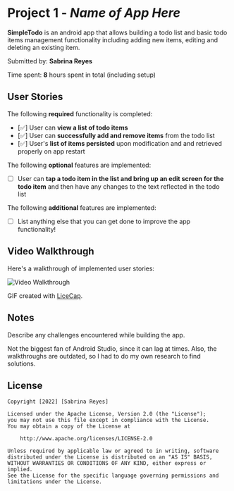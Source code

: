 # Project 1 - *Name of App Here*

**SimpleTodo** is an android app that allows building a todo list and basic todo items management functionality including adding new items, editing and deleting an existing item.

Submitted by: **Sabrina Reyes**

Time spent: **8** hours spent in total (including setup)

## User Stories

The following **required** functionality is completed:

* [✅] User can **view a list of todo items**
* [✅] User can **successfully add and remove items** from the todo list
* [✅] User's **list of items persisted** upon modification and and retrieved properly on app restart

The following **optional** features are implemented:

* [ ] User can **tap a todo item in the list and bring up an edit screen for the todo item** and then have any changes to the text reflected in the todo list

The following **additional** features are implemented:

* [ ] List anything else that you can get done to improve the app functionality!

## Video Walkthrough

Here's a walkthrough of implemented user stories:

<img src='https://imgur.com/a/lwyUF0H' title='Video Walkthrough' width='' alt='Video Walkthrough' />

GIF created with [LiceCap](http://www.cockos.com/licecap/).

## Notes

Describe any challenges encountered while building the app.

Not the biggest fan of Android Studio, since it can lag at times.
Also, the walkthroughs are outdated, so I had to do my own research to find solutions.

## License

    Copyright [2022] [Sabrina Reyes]

    Licensed under the Apache License, Version 2.0 (the "License");
    you may not use this file except in compliance with the License.
    You may obtain a copy of the License at

        http://www.apache.org/licenses/LICENSE-2.0

    Unless required by applicable law or agreed to in writing, software
    distributed under the License is distributed on an "AS IS" BASIS,
    WITHOUT WARRANTIES OR CONDITIONS OF ANY KIND, either express or implied.
    See the License for the specific language governing permissions and
    limitations under the License.